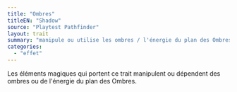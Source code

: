 ```yaml
---
title: "Ombres"
titleEN: "Shadow"
source: "Playtest Pathfinder"
layout: trait
summary: "manipule ou utilise les ombres / l'énergie du plan des Ombres"
categories:
  - "effet"
---
```

Les éléments magiques qui portent ce trait manipulent ou dépendent des ombres ou de l'énergie du plan des Ombres.
